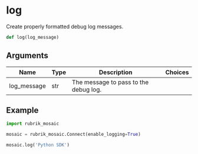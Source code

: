 # log

Create properly formatted debug log messages.
```py
def log(log_message)
```

## Arguments
| Name        | Type | Description                                                                 | Choices |
|-------------|------|-----------------------------------------------------------------------------|---------|
| log_message  | str  | The message to pass to the debug log. |         |
## Example
```py
import rubrik_mosaic

mosaic = rubrik_mosaic.Connect(enable_logging=True)

mosaic.log('Python SDK')
```